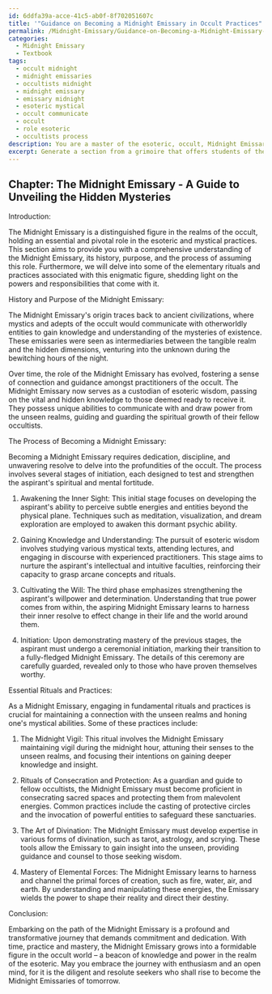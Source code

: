 ```yaml
---
id: 6ddfa39a-acce-41c5-ab0f-8f702051607c
title: '"Guidance on Becoming a Midnight Emissary in Occult Practices"'
permalink: /Midnight-Emissary/Guidance-on-Becoming-a-Midnight-Emissary-in-Occult-Practices/
categories:
  - Midnight Emissary
  - Textbook
tags:
  - occult midnight
  - midnight emissaries
  - occultists midnight
  - midnight emissary
  - emissary midnight
  - esoteric mystical
  - occult communicate
  - occult
  - role esoteric
  - occultists process
description: You are a master of the esoteric, occult, Midnight Emissary and education, you have written many textbooks on the subject in ways that provide students with rich and deep understanding of the subject. You are being asked to write textbook-like sections on a topic and you do it with full context, explainability, and reliability in accuracy to the true facts of the topic at hand, in a textbook style that a student would easily be able to learn from, in a rich, engaging, and contextual way. Always include relevant context (such as formulas and history), related concepts, and in a way that someone can gain deep insights from.
excerpt: Generate a section from a grimoire that offers students of the occult rich knowledge and understanding about the Midnight Emissary, including its history, purpose, the process of becoming a Midnight Emissary, and some essential rituals or practices associated with this role in the esoteric traditions.
---
```

## Chapter: The Midnight Emissary - A Guide to Unveiling the Hidden Mysteries

Introduction:

The Midnight Emissary is a distinguished figure in the realms of the occult, holding an essential and pivotal role in the esoteric and mystical practices. This section aims to provide you with a comprehensive understanding of the Midnight Emissary, its history, purpose, and the process of assuming this role. Furthermore, we will delve into some of the elementary rituals and practices associated with this enigmatic figure, shedding light on the powers and responsibilities that come with it.

History and Purpose of the Midnight Emissary:

The Midnight Emissary's origin traces back to ancient civilizations, where mystics and adepts of the occult would communicate with otherworldly entities to gain knowledge and understanding of the mysteries of existence. These emissaries were seen as intermediaries between the tangible realm and the hidden dimensions, venturing into the unknown during the bewitching hours of the night.

Over time, the role of the Midnight Emissary has evolved, fostering a sense of connection and guidance amongst practitioners of the occult. The Midnight Emissary now serves as a custodian of esoteric wisdom, passing on the vital and hidden knowledge to those deemed ready to receive it. They possess unique abilities to communicate with and draw power from the unseen realms, guiding and guarding the spiritual growth of their fellow occultists.

The Process of Becoming a Midnight Emissary:

Becoming a Midnight Emissary requires dedication, discipline, and unwavering resolve to delve into the profundities of the occult. The process involves several stages of initiation, each designed to test and strengthen the aspirant's spiritual and mental fortitude.

1. Awakening the Inner Sight: This initial stage focuses on developing the aspirant's ability to perceive subtle energies and entities beyond the physical plane. Techniques such as meditation, visualization, and dream exploration are employed to awaken this dormant psychic ability.

2. Gaining Knowledge and Understanding: The pursuit of esoteric wisdom involves studying various mystical texts, attending lectures, and engaging in discourse with experienced practitioners. This stage aims to nurture the aspirant's intellectual and intuitive faculties, reinforcing their capacity to grasp arcane concepts and rituals.

3. Cultivating the Will: The third phase emphasizes strengthening the aspirant's willpower and determination. Understanding that true power comes from within, the aspiring Midnight Emissary learns to harness their inner resolve to effect change in their life and the world around them.

4. Initiation: Upon demonstrating mastery of the previous stages, the aspirant must undergo a ceremonial initiation, marking their transition to a fully-fledged Midnight Emissary. The details of this ceremony are carefully guarded, revealed only to those who have proven themselves worthy.

Essential Rituals and Practices:

As a Midnight Emissary, engaging in fundamental rituals and practices is crucial for maintaining a connection with the unseen realms and honing one's mystical abilities. Some of these practices include:

1. The Midnight Vigil: This ritual involves the Midnight Emissary maintaining vigil during the midnight hour, attuning their senses to the unseen realms, and focusing their intentions on gaining deeper knowledge and insight.

2. Rituals of Consecration and Protection: As a guardian and guide to fellow occultists, the Midnight Emissary must become proficient in consecrating sacred spaces and protecting them from malevolent energies. Common practices include the casting of protective circles and the invocation of powerful entities to safeguard these sanctuaries.

3. The Art of Divination: The Midnight Emissary must develop expertise in various forms of divination, such as tarot, astrology, and scrying. These tools allow the Emissary to gain insight into the unseen, providing guidance and counsel to those seeking wisdom.

4. Mastery of Elemental Forces: The Midnight Emissary learns to harness and channel the primal forces of creation, such as fire, water, air, and earth. By understanding and manipulating these energies, the Emissary wields the power to shape their reality and direct their destiny.

Conclusion:

Embarking on the path of the Midnight Emissary is a profound and transformative journey that demands commitment and dedication. With time, practice and mastery, the Midnight Emissary grows into a formidable figure in the occult world – a beacon of knowledge and power in the realm of the esoteric. May you embrace the journey with enthusiasm and an open mind, for it is the diligent and resolute seekers who shall rise to become the Midnight Emissaries of tomorrow.
